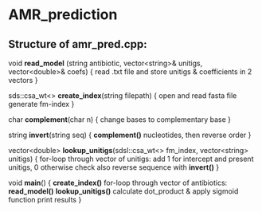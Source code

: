 # AMR_prediction

## Structure of amr_pred.cpp:

void **read_model** (string antibiotic, vector<string\>& unitigs, vector<double\>& coefs)
{ 
  read .txt file and store unitigs & coefficients in 2 vectors
}
  
sds::csa_wt<\> **create_index**(string filepath)
{
  open and read fasta file
  generate fm-index
}
  
char **complement**(char n)
{
  change bases to complementary base
}
 
string **invert**(string seq)
{
  **complement()** nucleotides, then reverse order
}
 
vector<double\> **lookup_unitigs**(sdsl::csa_wt<\> fm_index, vector<string\> unitigs)
{
  for-loop through vector of unitigs:
      add 1 for intercept and present unitigs, 0 otherwise
      check also reverse sequence with **invert()**
}
 
void **main**()
{
  **create_index()** 
  for-loop through vector of antibiotics:
      **read_model()**
      **lookup_unitigs()**
      calculate dot_product & apply sigmoid function
      print results
}
 
